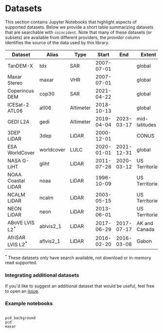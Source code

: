 # Datasets

This section contains Jupyter Notebooks that highlight aspects of supported
datasets. Below we provide a short table summarizing datasets that are
searchable with `coincident`. Note that many of these datasets (or subsets) are
available from different providers, the _provider_ column identifies the source
of the data used by this library.

| Dataset                      | Alias      | Type      | Start      | End        | Extent         | Source                                                                      |
| ---------------------------- | ---------- | --------- | ---------- | ---------- | -------------- | --------------------------------------------------------------------------- |
| TanDEM-X                     | tdx        | SAR       | 2007-07-01 |            | global         | [NASA CSDAP](https://csdap.earthdata.nasa.gov/stac/collections/airbus)      |
| Maxar Stereo                 | maxar      | VHR       | 2007-07-01 |            | global         | [Maxar](https://developers.maxar.com/docs/discovery/)                       |
| Coperincus DEM               | cop30      | SAR       | 2021-04-22 |            | global         | [Microsoft](https://planetarycomputer.microsoft.com/dataset/cop-dem-glo-30) |
| ICESat-2 ATL06               | atl06      | Altimeter | 2018-10-13 |            | global         | [NASA](https://nsidc.org/data/atl03)                                        |
| GEDI L2A                     | gedi       | Altimeter | 2019-04-04 | 2023-03-17 | mid-latitudes  | [NASA](https://lpdaac.usgs.gov/products/gedi02_av002/)                      |
| 3DEP LiDAR                   | 3dep       | LiDAR     | 2000-12-01 |            | CONUS          | [USGS](https://www.usgs.gov/3d-elevation-program)                           |
| ESA WorldCover               | worldcover | LULC      | 2020-01-01 | 2021-12-31 | global         | [Microsoft](https://planetarycomputer.microsoft.com/dataset/esa-worldcover) |
| NASA G-LiHT                  | gliht      | LiDAR     | 2011-07-28 | 2020-03-12 | US Territories | [NASA G-LiHT](https://gliht.gsfc.nasa.gov/)                                 |
| NOAA Coastal LiDAR           | noaa       | LiDAR     | 1996-10-09 |            | US Territories | [NOAA](https://coast.noaa.gov/digitalcoast/data/coastallidar.html)          |
| NCALM LiDAR                  | ncalm      | LiDAR     | 2003-05-15 |            | US Territories | [NCALM](https://calm.geo.berkeley.edu/ncalm/dtc.html)                       |
| NEON LiDAR                   | neon       | LiDAR     | 2013-06-01 |            | US Territories | [NEON](https://data.neonscience.org/data-products/DP3.30024.001)            |
| ABoVE LVIS L2<sup>\*</sup>   | ablvis2_1  | LiDAR     | 2017-06-29 | 2017-07-17 | AK and Canada  | [ABoVE LVIS L2](https://nsidc.org/data/ablvis2/versions/1)                  |
| AfriSAR LVIS L2<sup>\*</sup> | aflvis2_1  | LiDAR     | 2016-02-20 | 2016-03-08 | Gabon          | [AfriSAR LVIS L2](https://nsidc.org/data/aflvis2/versions/1)                |

<sup>\*</sup> These datasets only have search available, not download or
in-memory read supported.

### Integrating additional datasets

If you'd like to suggest an additional dataset that would be useful, feel free
to open an [issue](https://github.com/uw-cryo/coincident/issues).

### Example notebooks

```{toctree}

pcd_background
pcd
maxar
```
